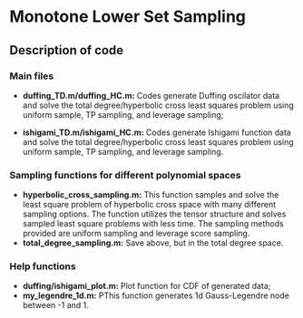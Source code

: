 # Monotone Lower Set Sampling

## Description of code

### Main files
- **duffing\_TD.m/duffing\_HC.m:** Codes generate Duffing oscilator data and solve the total degree/hyperbolic cross least squares problem using uniform sample, TP sampling, and leverage sampling;

- **ishigami\_TD.m/ishigami\_HC.m:** Codes generate Ishigami function data and solve the total degree/hyperbolic cross least squares problem using uniform sample, TP sampling, and leverage sampling.

### Sampling functions for different polynomial spaces 

- **hyperbolic\_cross\_sampling.m:** This function samples and solve the least square problem of hyperbolic cross space with many different sampling options. The function utilizes the tensor structure and solves sampled least square problems with less time. The sampling methods provided are uniform sampling and leverage score sampling. 
- **total\_degree\_sampling.m:** Save above, but in the total degree space.

### Help functions

- **duffing/ishigami\_plot.m:** Plot function for CDF of generated data;
- **my\_legendre\_1d.m:** PThis function generates 1d Gauss-Legendre node between -1 and 1.
